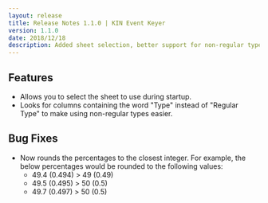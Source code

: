 ```yaml
---
layout: release
title: Release Notes 1.1.0 | KIN Event Keyer
version: 1.1.0
date: 2018/12/18
description: Added sheet selection, better support for non-regular types, and fixed a rounding bug.
---
```


## Features

* Allows you to select the sheet to use during startup.
* Looks for columns containing the word "Type" instead of "Regular Type" to make using non-regular types easier.

## Bug Fixes

* Now rounds the percentages to the closest integer. For example, the below percentages would be rounded to the following values:
    * 49.4 (0.494) > 49 (0.49)
    * 49.5 (0.495) > 50 (0.5)
    * 49.7 (0.497) > 50 (0.5)